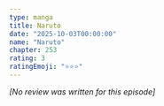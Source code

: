 ```yaml
---
type: manga
title: Naruto
date: "2025-10-03T00:00:00"
name: "Naruto"
chapter: 253
rating: 3
ratingEmoji: "⭐️⭐️⭐️"
---
```


_[No review was written for this episode]_